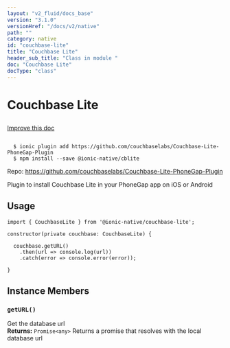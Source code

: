 ```yaml
---
layout: "v2_fluid/docs_base"
version: "3.1.0"
versionHref: "/docs/v2/native"
path: ""
category: native
id: "couchbase-lite"
title: "Couchbase Lite"
header_sub_title: "Class in module "
doc: "Couchbase Lite"
docType: "class"
---
```








<h1 class="api-title">
  
  Couchbase Lite
  

  

  </h1>

<a class="improve-v2-docs" href="http://github.com/driftyco/ionic-native/edit/master/src/@ionic-native/plugins/couchbase-lite/index.ts#L1">
  Improve this doc
</a>



<!-- decorators -->





<pre><code>
  $ ionic plugin add https://github.com/couchbaselabs/Couchbase-Lite-PhoneGap-Plugin
  $ npm install --save @ionic-native/cblite
</code></pre>
<p>Repo:
  <a href="https://github.com/couchbaselabs/Couchbase-Lite-PhoneGap-Plugin">
    https://github.com/couchbaselabs/Couchbase-Lite-PhoneGap-Plugin
  </a>
</p>

<!-- description -->

<p>Plugin to install Couchbase Lite in your PhoneGap app on iOS or Android</p>



<!-- if doc.decorators -->

<!-- @usage tag -->

<h2>Usage</h2>

<pre><code>import { CouchbaseLite } from &#39;@ionic-native/couchbase-lite&#39;;

constructor(private couchbase: CouchbaseLite) {

  couchbase.getURL()
    .then(url =&gt; console.log(url))
    .catch(error =&gt; console.error(error));

}
</code></pre>




<!-- @property tags -->




<!-- methods on the class -->

<h2>Instance Members</h2>
<div id="getURL"></div>
<h3>
  <code>getURL()</code>
  

</h3>
Get the database url


<div class="return-value" markdown="1">
  <i class="icon ion-arrow-return-left"></i>
  <b>Returns:</b> 
<code>Promise&lt;any&gt;</code> Returns a promise that resolves with the local database url
</div>



<!-- other classes -->

<!-- end other classes -->

<!-- interfaces -->

<!-- end interfaces -->

<!-- related link --><!-- end content block -->


<!-- end body block -->

